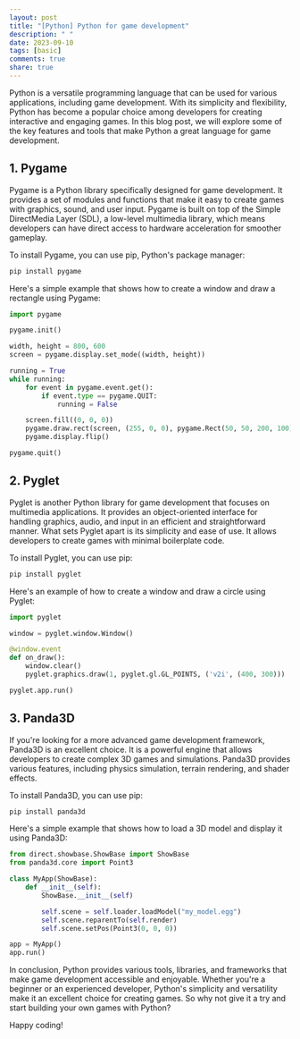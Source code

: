 ```yaml
---
layout: post
title: "[Python] Python for game development"
description: " "
date: 2023-09-10
tags: [basic]
comments: true
share: true
---
```


Python is a versatile programming language that can be used for various applications, including game development. With its simplicity and flexibility, Python has become a popular choice among developers for creating interactive and engaging games. In this blog post, we will explore some of the key features and tools that make Python a great language for game development.

## 1. Pygame

Pygame is a Python library specifically designed for game development. It provides a set of modules and functions that make it easy to create games with graphics, sound, and user input. Pygame is built on top of the Simple DirectMedia Layer (SDL), a low-level multimedia library, which means developers can have direct access to hardware acceleration for smoother gameplay.

To install Pygame, you can use pip, Python's package manager:

```python
pip install pygame
```

Here's a simple example that shows how to create a window and draw a rectangle using Pygame:

```python
import pygame

pygame.init()

width, height = 800, 600
screen = pygame.display.set_mode((width, height))

running = True
while running:
    for event in pygame.event.get():
        if event.type == pygame.QUIT:
            running = False

    screen.fill((0, 0, 0))
    pygame.draw.rect(screen, (255, 0, 0), pygame.Rect(50, 50, 200, 100))
    pygame.display.flip()

pygame.quit()
```

## 2. Pyglet

Pyglet is another Python library for game development that focuses on multimedia applications. It provides an object-oriented interface for handling graphics, audio, and input in an efficient and straightforward manner. What sets Pyglet apart is its simplicity and ease of use. It allows developers to create games with minimal boilerplate code.

To install Pyglet, you can use pip:

```python
pip install pyglet
```

Here's an example of how to create a window and draw a circle using Pyglet:

```python
import pyglet

window = pyglet.window.Window()

@window.event
def on_draw():
    window.clear()
    pyglet.graphics.draw(1, pyglet.gl.GL_POINTS, ('v2i', (400, 300)))

pyglet.app.run()
```

## 3. Panda3D

If you're looking for a more advanced game development framework, Panda3D is an excellent choice. It is a powerful engine that allows developers to create complex 3D games and simulations. Panda3D provides various features, including physics simulation, terrain rendering, and shader effects.

To install Panda3D, you can use pip:

```python
pip install panda3d
```

Here's a simple example that shows how to load a 3D model and display it using Panda3D:

```python
from direct.showbase.ShowBase import ShowBase
from panda3d.core import Point3

class MyApp(ShowBase):
    def __init__(self):
        ShowBase.__init__(self)

        self.scene = self.loader.loadModel("my_model.egg")
        self.scene.reparentTo(self.render)
        self.scene.setPos(Point3(0, 0, 0))

app = MyApp()
app.run()
```

In conclusion, Python provides various tools, libraries, and frameworks that make game development accessible and enjoyable. Whether you're a beginner or an experienced developer, Python's simplicity and versatility make it an excellent choice for creating games. So why not give it a try and start building your own games with Python?

Happy coding!